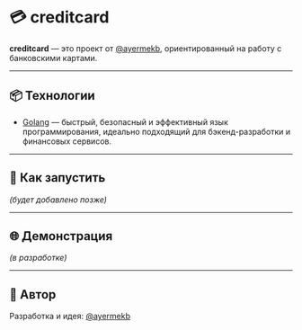 # 💳 creditcard

**creditcard** — это проект от [@ayermekb](https://platform.alem.school/git/ayermekb), ориентированный на работу с банковскими картами.

---

## 📦 Технологии

- [Golang](https://golang.org/) — быстрый, безопасный и эффективный язык программирования, идеально подходящий для бэкенд-разработки и финансовых сервисов.

---

## 🚀 Как запустить

*(будет добавлено позже)*

---

## 🌐 Демонстрация

*(в разработке)*

---

## 🧠 Автор

Разработка и идея: [@ayermekb](https://platform.alem.school/git/ayermekb)
